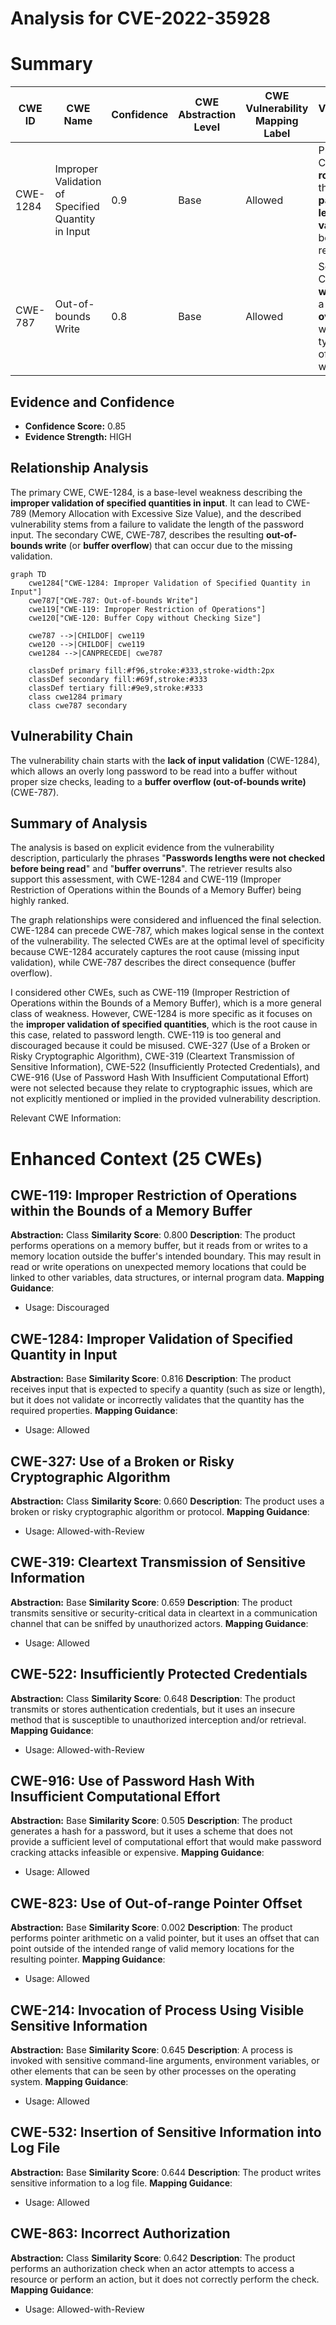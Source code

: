 # Analysis for CVE-2022-35928

# Summary
| CWE ID | CWE Name | Confidence | CWE Abstraction Level | CWE Vulnerability Mapping Label | CWE-Vulnerability Mapping Notes |
|---|---|---|---|---|---|
| CWE-1284 | Improper Validation of Specified Quantity in Input | 0.9 | Base | Allowed | Primary CWE: The **root cause** is the **lack of password length validation** before reading it. |
| CWE-787 | Out-of-bounds Write | 0.8 | Base | Allowed | Secondary CWE: The **weakness** is a **buffer overrun**, which is a type of out-of-bounds write. |

## Evidence and Confidence

*   **Confidence Score:** 0.85
*   **Evidence Strength:** HIGH

## Relationship Analysis
The primary CWE, CWE-1284, is a base-level weakness describing the **improper validation of specified quantities in input**. It can lead to CWE-789 (Memory Allocation with Excessive Size Value), and the described vulnerability stems from a failure to validate the length of the password input. The secondary CWE, CWE-787, describes the resulting **out-of-bounds write** (or **buffer overflow**) that can occur due to the missing validation.

```mermaid
graph TD
    cwe1284["CWE-1284: Improper Validation of Specified Quantity in Input"]
    cwe787["CWE-787: Out-of-bounds Write"]
    cwe119["CWE-119: Improper Restriction of Operations"]
    cwe120["CWE-120: Buffer Copy without Checking Size"]
    
    cwe787 -->|CHILDOF| cwe119
    cwe120 -->|CHILDOF| cwe119
    cwe1284 -->|CANPRECEDE| cwe787
    
    classDef primary fill:#f96,stroke:#333,stroke-width:2px
    classDef secondary fill:#69f,stroke:#333
    classDef tertiary fill:#9e9,stroke:#333
    class cwe1284 primary
    class cwe787 secondary
```

## Vulnerability Chain
The vulnerability chain starts with the **lack of input validation** (CWE-1284), which allows an overly long password to be read into a buffer without proper size checks, leading to a **buffer overflow (out-of-bounds write)** (CWE-787).

## Summary of Analysis
The analysis is based on explicit evidence from the vulnerability description, particularly the phrases "**Passwords lengths were not checked before being read**" and "**buffer overruns**". The retriever results also support this assessment, with CWE-1284 and CWE-119 (Improper Restriction of Operations within the Bounds of a Memory Buffer) being highly ranked.

The graph relationships were considered and influenced the final selection. CWE-1284 can precede CWE-787, which makes logical sense in the context of the vulnerability. The selected CWEs are at the optimal level of specificity because CWE-1284 accurately captures the root cause (missing input validation), while CWE-787 describes the direct consequence (buffer overflow).

I considered other CWEs, such as CWE-119 (Improper Restriction of Operations within the Bounds of a Memory Buffer), which is a more general class of weakness. However, CWE-1284 is more specific as it focuses on the **improper validation of specified quantities**, which is the root cause in this case, related to password length. CWE-119 is too general and discouraged because it could be misused.
CWE-327 (Use of a Broken or Risky Cryptographic Algorithm), CWE-319 (Cleartext Transmission of Sensitive Information), CWE-522 (Insufficiently Protected Credentials), and CWE-916 (Use of Password Hash With Insufficient Computational Effort) were not selected because they relate to cryptographic issues, which are not explicitly mentioned or implied in the provided vulnerability description.

Relevant CWE Information:

# Enhanced Context (25 CWEs)

## CWE-119: Improper Restriction of Operations within the Bounds of a Memory Buffer
**Abstraction:** Class
**Similarity Score**: 0.800
**Description**:
The product performs operations on a memory buffer, but it reads from or writes to a memory location outside the buffer's intended boundary. This may result in read or write operations on unexpected memory locations that could be linked to other variables, data structures, or internal program data.
**Mapping Guidance**:
- Usage: Discouraged

## CWE-1284: Improper Validation of Specified Quantity in Input
**Abstraction:** Base
**Similarity Score**: 0.816
**Description**:
The product receives input that is expected to specify a quantity (such as size or length), but it does not validate or incorrectly validates that the quantity has the required properties.
**Mapping Guidance**:
- Usage: Allowed

## CWE-327: Use of a Broken or Risky Cryptographic Algorithm
**Abstraction:** Class
**Similarity Score**: 0.660
**Description**:
The product uses a broken or risky cryptographic algorithm or protocol.
**Mapping Guidance**:
- Usage: Allowed-with-Review

## CWE-319: Cleartext Transmission of Sensitive Information
**Abstraction:** Base
**Similarity Score**: 0.659
**Description**:
The product transmits sensitive or security-critical data in cleartext in a communication channel that can be sniffed by unauthorized actors.
**Mapping Guidance**:
- Usage: Allowed

## CWE-522: Insufficiently Protected Credentials
**Abstraction:** Class
**Similarity Score**: 0.648
**Description**:
The product transmits or stores authentication credentials, but it uses an insecure method that is susceptible to unauthorized interception and/or retrieval.
**Mapping Guidance**:
- Usage: Allowed-with-Review

## CWE-916: Use of Password Hash With Insufficient Computational Effort
**Abstraction:** Base
**Similarity Score**: 0.505
**Description**:
The product generates a hash for a password, but it uses a scheme that does not provide a sufficient level of computational effort that would make password cracking attacks infeasible or expensive.
**Mapping Guidance**:
- Usage: Allowed

## CWE-823: Use of Out-of-range Pointer Offset
**Abstraction:** Base
**Similarity Score**: 0.002
**Description**:
The product performs pointer arithmetic on a valid pointer, but it uses an offset that can point outside of the intended range of valid memory locations for the resulting pointer.
**Mapping Guidance**:
- Usage: Allowed

## CWE-214: Invocation of Process Using Visible Sensitive Information
**Abstraction:** Base
**Similarity Score**: 0.645
**Description**:
A process is invoked with sensitive command-line arguments, environment variables, or other elements that can be seen by other processes on the operating system.
**Mapping Guidance**:
- Usage: Allowed

## CWE-532: Insertion of Sensitive Information into Log File
**Abstraction:** Base
**Similarity Score**: 0.644
**Description**:
The product writes sensitive information to a log file.
**Mapping Guidance**:
- Usage: Allowed

## CWE-863: Incorrect Authorization
**Abstraction:** Class
**Similarity Score**: 0.642
**Description**:
The product performs an authorization check when an actor attempts to access a resource or perform an action, but it does not correctly perform the check.
**Mapping Guidance**:
- Usage: Allowed-with-Review